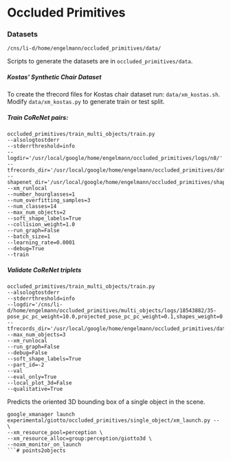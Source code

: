 # Occluded Primitives

### Datasets

```/cns/li-d/home/engelmann/occluded_primitives/data/```

Scripts to generate the datasets are in ```occluded_primitives/data```.
##### Kostas' Synthetic Chair Dataset
To create the tfrecord files for Kostas chair dataset run:
```data/xm_kostas.sh```.  
Modify ```data/xm_kostas.py``` to generate train or test split.

##### Train CoReNet pairs:
```
occluded_primitives/train_multi_objects/train.py
--alsologtostderr
--stderrthreshold=info
--logdir='/usr/local/google/home/engelmann/occluded_primitives/logs/n8/'
--tfrecords_dir='/usr/local/google/home/engelmann/occluded_primitives/data_corenet/triplets'
--shapenet_dir='/usr/local/google/home/engelmann/occluded_primitives/shapenet'
--xm_runlocal
--number_hourglasses=1
--num_overfitting_samples=3
--num_classes=14
--max_num_objects=2
--soft_shape_labels=True
--collision_weight=1.0
--run_graph=False
--batch_size=1
--learning_rate=0.0001
--debug=True
--train
```

##### Validate CoReNet triplets
```
occluded_primitives/train_multi_objects/train.py
--alsologtostderr
--stderrthreshold=info
--logdir='/cns/li-d/home/engelmann/occluded_primitives/multi_objects/logs/18543882/35-pose_pc_pc_weight=10.0,projected_pose_pc_pc_weight=0.1,shapes_weight=0.01,sizes_3d_weight=100.0,soft_shape_labels=True,soft_shape_labels_a=32'
--tfrecords_dir='/usr/local/google/home/engelmann/occluded_primitives/data_corenet/triplets'
--max_num_objects=3
--xm_runlocal
--run_graph=False
--debug=False
--soft_shape_labels=True
--part_id=-2
--val
--eval_only=True
--local_plot_3d=False
--qualitative=True
```


Predicts the oriented 3D bounding box of a single object in the scene.

```shell script
google_xmanager launch experimental/giotto/occluded_primitives/single_object/xm_launch.py -- \
--xm_resource_pool=perception \
--xm_resource_alloc=group:perception/giotto3d \
--noxm_monitor_on_launch
```# points2objects
